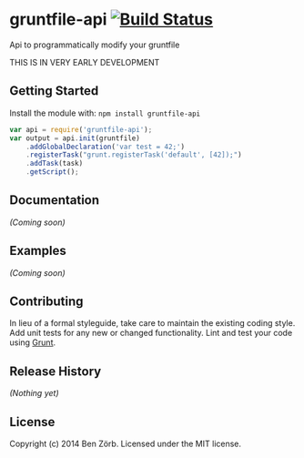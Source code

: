 # gruntfile-api [![Build Status](https://secure.travis-ci.org/bezoerb/gruntfile-api.png?branch=master)](http://travis-ci.org/bezoerb/gruntfile-api)

Api to programmatically modify your gruntfile

THIS IS IN VERY EARLY DEVELOPMENT



## Getting Started
Install the module with: `npm install gruntfile-api`

```javascript
var api = require('gruntfile-api');
var output = api.init(gruntfile)
    .addGlobalDeclaration('var test = 42;')
    .registerTask("grunt.registerTask('default', [42]);")
    .addTask(task)
    .getScript();
```

## Documentation
_(Coming soon)_

## Examples
_(Coming soon)_

## Contributing
In lieu of a formal styleguide, take care to maintain the existing coding style. Add unit tests for any new or changed functionality. Lint and test your code using [Grunt](http://gruntjs.com/).

## Release History
_(Nothing yet)_

## License
Copyright (c) 2014 Ben Zörb. Licensed under the MIT license.
